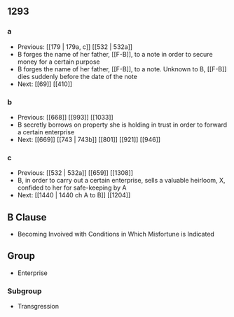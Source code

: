 ## 1293
### a
- Previous: [[179 | 179a, c]] [[532 | 532a]] 
- B forges the name of her father, [[F-B]], to a note in order to secure money for a certain purpose
- B forges the name of her father, [[F-B]], to a note. Unknown to B, [[F-B]] dies suddenly before the date of the note
- Next: [[69]] [[410]] 

### b
- Previous: [[668]] [[993]] [[1033]] 
- B secretly borrows on property she is holding in trust in order to forward a certain enterprise
- Next: [[669]] [[743 | 743b]] [[801]] [[921]] [[946]] 

### c
- Previous: [[532 | 532a]] [[659]] [[1308]] 
- B, in order to carry out a certain enterprise, sells a valuable heirloom, X, confided to her for safe-keeping by A
- Next: [[1440 | 1440 ch A to B]] [[1204]] 

## B Clause
- Becoming Invoived with Conditions in Which Misfortune is Indicated

## Group
- Enterprise

### Subgroup
- Transgression

